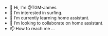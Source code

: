 - 👋 Hi, I’m @TGM-James
- 👀 I’m interested in surfing.
- 🌱 I’m currently learning home assistant.
- 💞️ I’m looking to collaborate on home assistant.
- 📫 How to reach me ...

<!---
TGM-James/TGM-James is a ✨ special ✨ repository because its `README.md` (this file) appears on your GitHub profile.
You can click the Preview link to take a look at your changes.
--->
